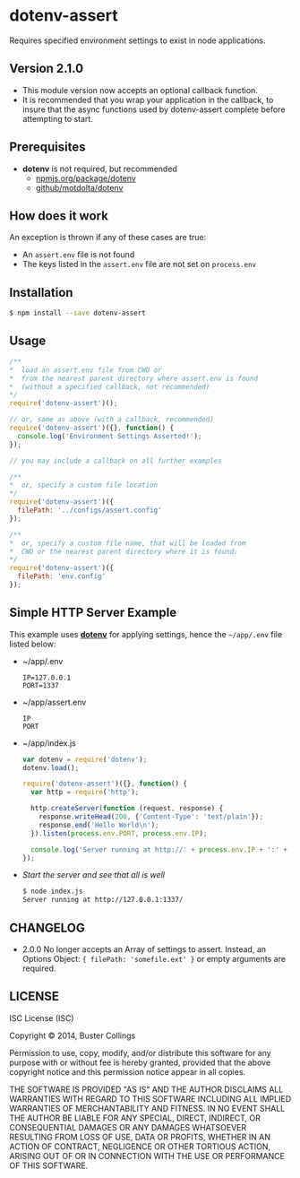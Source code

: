 # dotenv-assert

Requires specified environment settings to exist in node applications.

## Version 2.1.0
- This module version now accepts an optional callback function.
- It is recommended that you wrap your application in the callback, to insure that the async functions used by dotenv-assert complete before attempting to start.

## Prerequisites
- **dotenv** is not required, but recommended
  - [npmjs.org/package/dotenv](https://www.npmjs.org/package/dotenv)
  - [github/motdolta/dotenv](https://github.com/motdotla/dotenv)

## How does it work
An exception is thrown if any of these cases are true:
  - An `assert.env` file is not found
  - The keys listed in the `assert.env` file are not set on `process.env`


## Installation
```sh
$ npm install --save dotenv-assert
```

## Usage
```javascript
/**
*  load an assert.env file from CWD or
*  from the nearest parent directory where assert.env is found
*  (without a specified callback, not recommended)
*/
require('dotenv-assert')();

// or, same as above (with a callback, recommended)
require('dotenv-assert')({}, function() {
  console.log('Environment Settings Asserted!');
});

// you may include a callback on all further examples

/**
*  or, specify a custom file location
*/
require('dotenv-assert')({
  filePath: '../configs/assert.config'
});

/**
*  or, specify a custom file name, that will be loaded from
*  CWD or the nearest parent directory where it is found.
*/
require('dotenv-assert')({
  filePath: 'env.config'
});
```

## Simple HTTP Server Example

This example uses [**dotenv**](https://github.com/motdotla/dotenv) for applying settings, hence the `~/app/.env` file listed below:

- ~/app/.env

  ```
  IP=127.0.0.1
  PORT=1337
  ```

- ~/app/assert.env

  ```
  IP
  PORT
  ```

- ~/app/index.js

  ```javascript
  var dotenv = require('dotenv');
  dotenv.load();

  require('dotenv-assert')({}, function() {
    var http = require('http');

    http.createServer(function (request, response) {
      response.writeHead(200, {'Content-Type': 'text/plain'});
      response.end('Hello World\n');
    }).listen(process.env.PORT, process.env.IP);

    console.log('Server running at http://' + process.env.IP + ':' + process.env.PORT + '/');
  });
  ```

- _Start the server and see that all is well_

  ```sh
  $ node index.js
  Server running at http://127.0.0.1:1337/
  ```

## CHANGELOG

- 2.0.0
  No longer accepts an Array of settings to assert. Instead, an Options Object: `{ filePath: 'somefile.ext' }` or empty arguments are required.

## LICENSE

ISC License (ISC)

Copyright &copy; 2014, Buster Collings

Permission to use, copy, modify, and/or distribute this software for any purpose with or without fee is hereby granted, provided that the above copyright notice and this permission notice appear in all copies.

THE SOFTWARE IS PROVIDED "AS IS" AND THE AUTHOR DISCLAIMS ALL WARRANTIES WITH REGARD TO THIS SOFTWARE INCLUDING ALL IMPLIED WARRANTIES OF MERCHANTABILITY AND FITNESS. IN NO EVENT SHALL THE AUTHOR BE LIABLE FOR ANY SPECIAL, DIRECT, INDIRECT, OR CONSEQUENTIAL DAMAGES OR ANY DAMAGES WHATSOEVER RESULTING FROM LOSS OF USE, DATA OR PROFITS, WHETHER IN AN ACTION OF CONTRACT, NEGLIGENCE OR OTHER TORTIOUS ACTION, ARISING OUT OF OR IN CONNECTION WITH THE USE OR PERFORMANCE OF THIS SOFTWARE.
